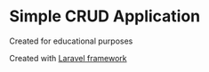 # Simple CRUD Application
Created for educational purposes

Created with [Laravel framework](https://laravel.com/docs)